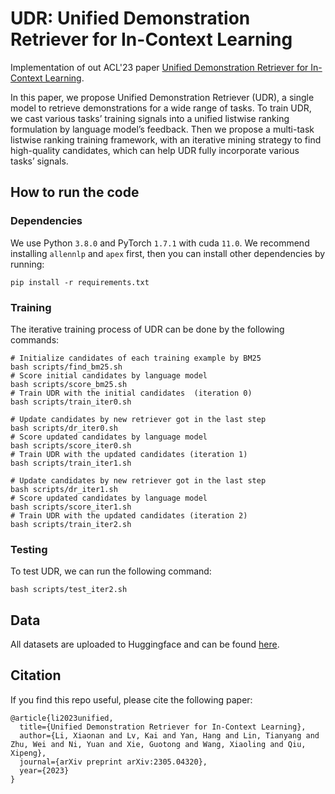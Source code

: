 # UDR: Unified Demonstration Retriever for In-Context Learning

Implementation of out ACL'23 paper [Unified Demonstration Retriever for In-Context Learning](https://arxiv.org/pdf/2305.04320.pdf).

In this paper, we propose Unified Demonstration Retriever (UDR), a single model to retrieve demonstrations for a wide range of tasks. 
To train UDR, we cast various tasks’ training signals into a unified listwise ranking formulation by language model’s feedback. 
Then we propose a multi-task listwise ranking training framework, with an iterative mining strategy to find high-quality candidates, which can help UDR fully incorporate various tasks’ signals.

## How to run the code
### Dependencies
We use Python `3.8.0` and PyTorch `1.7.1` with cuda `11.0`.
We recommend installing `allennlp` and `apex` first, then you can install other dependencies by running:
```shell
pip install -r requirements.txt
```

### Training
The iterative training process of UDR can be done by the following commands:
```shell
# Initialize candidates of each training example by BM25
bash scripts/find_bm25.sh
# Score initial candidates by language model
bash scripts/score_bm25.sh
# Train UDR with the initial candidates  (iteration 0)
bash scripts/train_iter0.sh

# Update candidates by new retriever got in the last step
bash scripts/dr_iter0.sh
# Score updated candidates by language model
bash scripts/score_iter0.sh
# Train UDR with the updated candidates (iteration 1)
bash scripts/train_iter1.sh

# Update candidates by new retriever got in the last step
bash scripts/dr_iter1.sh
# Score updated candidates by language model
bash scripts/score_iter1.sh
# Train UDR with the updated candidates (iteration 2)
bash scripts/train_iter2.sh
```

### Testing
To test UDR, we can run the following command:
```shell
bash scripts/test_iter2.sh
```

## Data
All datasets are uploaded to Huggingface and can be found [here](https://huggingface.co/KaiLv).

## Citation
If you find this repo useful, please cite the following paper:
```text
@article{li2023unified,
  title={Unified Demonstration Retriever for In-Context Learning},
  author={Li, Xiaonan and Lv, Kai and Yan, Hang and Lin, Tianyang and Zhu, Wei and Ni, Yuan and Xie, Guotong and Wang, Xiaoling and Qiu, Xipeng},
  journal={arXiv preprint arXiv:2305.04320},
  year={2023}
}
```